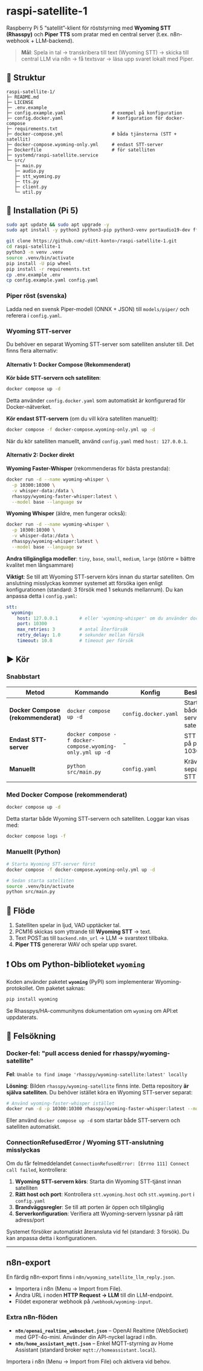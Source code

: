 # raspi-satellite-1

Raspberry Pi 5 “satellit”-klient för röststyrning med **Wyoming STT (Rhasspy)** och **Piper TTS** som pratar med en central server (t.ex. n8n-webhook + LLM-backend).

> **Mål**: Spela in tal → transkribera till text (Wyoming STT) → skicka till central LLM via n8n → få textsvar → läsa upp svaret lokalt med Piper.

## 📁 Struktur
```
raspi-satellite-1/
├─ README.md
├─ LICENSE
├─ .env.example
├─ config.example.yaml                 # exempel på konfiguration
├─ config.docker.yaml                  # konfiguration för docker-compose
├─ requirements.txt
├─ docker-compose.yml                  # båda tjänsterna (STT + satellit)
├─ docker-compose.wyoming-only.yml     # endast STT-server
├─ Dockerfile                          # för satelliten
├─ systemd/raspi-satellite.service
└─ src/
   ├─ main.py
   ├─ audio.py
   ├─ stt_wyoming.py
   ├─ tts.py
   ├─ client.py
   └─ util.py
```

## 🔧 Installation (Pi 5)

```bash
sudo apt update && sudo apt upgrade -y
sudo apt install -y python3 python3-pip python3-venv portaudio19-dev ffmpeg sox alsa-utils
```

```bash
git clone https://github.com/<ditt-konto>/raspi-satellite-1.git
cd raspi-satellite-1
python3 -m venv .venv
source .venv/bin/activate
pip install -U pip wheel
pip install -r requirements.txt
cp .env.example .env
cp config.example.yaml config.yaml
```

### Piper röst (svenska)
Ladda ned en svensk Piper-modell (ONNX + JSON) till `models/piper/` och referera i `config.yaml`.

### Wyoming STT-server

Du behöver en separat Wyoming STT-server som satelliten ansluter till. Det finns flera alternativ:

#### Alternativ 1: Docker Compose (Rekommenderat)

**Kör både STT-servern och satelliten**:
```bash
docker compose up -d
```
Detta använder `config.docker.yaml` som automatiskt är konfigurerad för Docker-nätverket.

**Kör endast STT-servern** (om du vill köra satelliten manuellt):
```bash
docker compose -f docker-compose.wyoming-only.yml up -d
```
När du kör satelliten manuellt, använd `config.yaml` med `host: 127.0.0.1`.

#### Alternativ 2: Docker direkt

**Wyoming Faster-Whisper** (rekommenderas för bästa prestanda):
```bash
docker run -d --name wyoming-whisper \
  -p 10300:10300 \
  -v whisper-data:/data \
  rhasspy/wyoming-faster-whisper:latest \
  --model base --language sv
```

**Wyoming Whisper** (äldre, men fungerar också):
```bash
docker run -d --name wyoming-whisper \
  -p 10300:10300 \
  -v whisper-data:/data \
  rhasspy/wyoming-whisper:latest \
  --model base --language sv
```

**Andra tillgängliga modeller**: `tiny`, `base`, `small`, `medium`, `large` (större = bättre kvalitet men långsammare)

**Viktigt**: Se till att Wyoming STT-servern körs innan du startar satelliten. Om anslutning misslyckas kommer systemet att försöka igen enligt konfigurationen (standard: 3 försök med 1 sekunds mellanrum). Du kan anpassa detta i `config.yaml`:

```yaml
stt:
  wyoming:
    host: 127.0.0.1        # eller 'wyoming-whisper' om du använder docker compose
    port: 10300
    max_retries: 3         # antal återförsök
    retry_delay: 1.0       # sekunder mellan försök
    timeout: 10.0          # timeout per försök
```

## ▶️ Kör

### Snabbstart

| Metod | Kommando | Konfig | Beskrivning |
|-------|----------|--------|-------------|
| **Docker Compose (rekommenderat)** | `docker compose up -d` | `config.docker.yaml` | Startar både STT-server och satellit |
| **Endast STT-server** | `docker compose -f docker-compose.wyoming-only.yml up -d` | - | STT-server på port 10300 |
| **Manuellt** | `python src/main.py` | `config.yaml` | Kräver separat STT-server |

### Med Docker Compose (rekommenderat)
```bash
docker compose up -d
```

Detta startar både Wyoming STT-servern och satelliten. Loggar kan visas med:
```bash
docker compose logs -f
```

### Manuellt (Python)
```bash
# Starta Wyoming STT-server först
docker compose -f docker-compose.wyoming-only.yml up -d

# Sedan starta satelliten
source .venv/bin/activate
python src/main.py
```

## 🧪 Flöde
1) Satelliten spelar in ljud, VAD upptäcker tal.
2) PCM16 skickas som yttrande till **Wyoming STT** → text.
3) Text POST:as till `backend.n8n_url` → LLM → svarstext tillbaka.
4) **Piper TTS** genererar WAV och spelar upp svaret.

## ❗ Obs om Python-biblioteket `wyoming`
Koden använder paketet **`wyoming`** (PyPI) som implementerar Wyoming-protokollet. Om paketet saknas:
```bash
pip install wyoming
```
Se Rhasspys/HA-communityns dokumentation om `wyoming` om API:et uppdaterats.

## 🔧 Felsökning

### Docker-fel: "pull access denied for rhasspy/wyoming-satellite"

**Fel**: `Unable to find image 'rhasspy/wyoming-satellite:latest' locally`

**Lösning**: Bilden `rhasspy/wyoming-satellite` finns inte. Detta repository **är själva satelliten**. Du behöver istället köra en Wyoming STT-server separat:

```bash
# Använd wyoming-faster-whisper istället
docker run -d -p 10300:10300 rhasspy/wyoming-faster-whisper:latest --model base --language sv
```

Eller använd `docker compose up -d` som startar både STT-servern och satelliten automatiskt.

### ConnectionRefusedError / Wyoming STT-anslutning misslyckas

Om du får felmeddelandet `ConnectionRefusedError: [Errno 111] Connect call failed`, kontrollera:

1. **Wyoming STT-servern körs**: Starta din Wyoming STT-tjänst innan satelliten
2. **Rätt host och port**: Kontrollera `stt.wyoming.host` och `stt.wyoming.port` i `config.yaml`
3. **Brandväggsregler**: Se till att porten är öppen och tillgänglig
4. **Serverkonfiguration**: Verifiera att Wyoming-servern lyssnar på rätt adress/port

Systemet försöker automatiskt återansluta vid fel (standard: 3 försök). Du kan anpassa detta i konfigurationen.

---

## n8n-export
En färdig n8n-export finns i `n8n/wyoming_satellite_llm_reply.json`.
- Importera i n8n (Menu → Import from File).
- Ändra URL i noden **HTTP Request → LLM** till din LLM-endpoint.
- Flödet exponerar webhook på `/webhook/wyoming-input`.



### Extra n8n-flöden

- **`n8n/openai_realtime_websocket.json`** – OpenAI Realtime (WebSocket) med GPT-4o-mini. Använder din API-nyckel lagrad i n8n.
- **`n8n/home_assistant_mqtt.json`** – Enkel MQTT-styrning av Home Assistant (standard broker `mqtt://homeassistant.local`).

Importera i n8n (Menu → Import from File) och aktivera vid behov.

